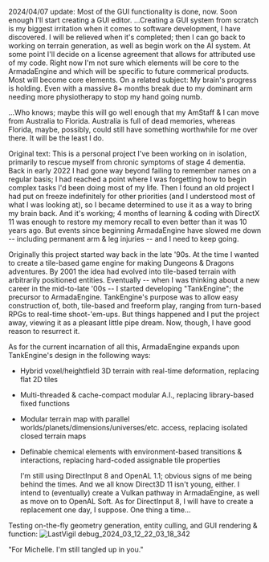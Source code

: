 2024/04/07 update:
   Most of the GUI functionality is done, now. Soon enough I'll start creating a GUI editor.   ...Creating a GUI system from scratch is my biggest irritation when it comes to software development, I have discovered. I will be relieved when it's completed; then I can go back to working on terrain generation, as well as begin work on the AI system.
   At some point I'll decide on a license agreement that allows for attributed use of my code. Right now I'm not sure which elements will be core to the ArmadaEngine and which will be specific to future commerical products. Most will become core elements.
   On a related subject: My brain's progress is holding. Even with a massive 8+ months break due to my dominant arm needing more physiotherapy to stop my hand going numb.

...Who knows; maybe this will go well enough that my AmStaff & I can move from Australia to Florida. Australia is full of dead memories, whereas Florida, maybe, possibly, could still have something worthwhile for me over there. It will be the least I do.



Original text:
   This is a personal project I've been working on in isolation, primarily to rescue myself from chronic symptoms of stage 4 dementia. Back in early 2022 I had gone way beyond failing to remember names on a regular basis; I had reached a point where I was forgetting how to begin complex tasks I'd been doing most of my life. Then I found an old project I had put on freeze indefinitely for other priorities (and I understood most of what I was looking at), so I became determined to use it as a way to bring my brain back.
   And it's working; 4 months of learning & coding with DirectX 11 was enough to restore my memory recall to even better than it was 10 years ago. But events since beginning ArmadaEngine have slowed me down -- including permanent arm & leg injuries -- and I need to keep going.

   Originally this project started way back in the late '90s. At the time I wanted to create a tile-based game engine for making Dungeons & Dragons adventures. By 2001 the idea had evolved into tile-based terrain with arbitrarily positioned entities. Eventually -- when I was thinking about a new career in the mid-to-late '00s -- I started developing "TankEngine"; the precursor to ArmadaEngine. TankEngine's purpose was to allow easy construction of, both, tile-based and freeform play, ranging from turn-based RPGs to real-time shoot-'em-ups.
   But things happened and I put the project away, viewing it as a pleasant little pipe dream. Now, though, I have good reason to resurrect it.

As for the current incarnation of all this, ArmadaEngine expands upon TankEngine's design in the following ways:
* Hybrid voxel/heightfield 3D terrain with real-time deformation, replacing flat 2D tiles
* Multi-threaded & cache-compact modular A.I., replacing library-based fixed functions
* Modular terrain map with parallel worlds/planets/dimensions/universes/etc. access, replacing isolated closed terrain maps
* Definable chemical elements with environment-based transitions & interactions, replacing hard-coded assignable tile properties

   I'm still using DirectInput 8 and OpenAL 1.1; obvious signs of me being behind the times. And we all know Direct3D 11 isn't young, either. I intend to (eventually) create a Vulkan pathway in ArmadaEngine, as well as move on to OpenAL Soft. As for DirectInput 8, I will have to create a replacement one day, I suppose. One thing a time...

Testing on-the-fly geometry generation, entity culling, and GUI rendering & function:
![LastVigil debug_2024_03_12_22_03_18_342](https://github.com/Zenefess/ArmadaEngine/assets/116688139/a9dff456-fcae-46b8-b5ec-2493538af4d3)

"For Michelle. I'm still tangled up in you."
